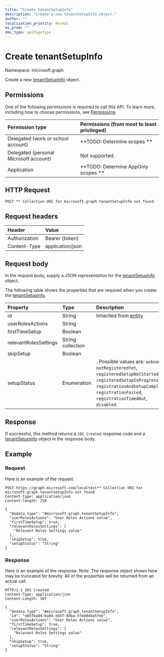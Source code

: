 ```yaml
---
title: "Create tenantSetupInfo"
description: "Create a new tenantSetupInfo object."
author: ""
localization_priority: Normal
ms.prod: ""
doc_type: apiPageType
---
```


# Create tenantSetupInfo

Namespace: microsoft.graph

Create a new [tenantSetupInfo](../resources/tenantsetupinfo.md) object.

## Permissions
One of the following permissions is required to call this API. To learn more, including how to choose permissions, see [Permissions](/concepts/permissions-reference.md).

|Permission type|Permissions (from most to least privileged)|
|:---|:---|
|Delegated (work or school account)|**TODO: Determine scopes **|
|Delegated (personal Microsoft account)|Not supported.|
|Application|**TODO: Determine AppOnly scopes **|

## HTTP Request
<!-- {
  "blockType": "ignored"
}
-->
``` http
POST ** Collection URI for microsoft.graph.tenantSetupInfo not found
```

## Request headers
|Header|Value|
|:---|:---|
|Authorization|Bearer {token}|
|Content-Type|application/json|

## Request body
In the request body, supply a JSON representation for the [tenantSetupInfo](../resources/tenantsetupinfo.md) object.

The following table shows the properties that are required when you create the [tenantSetupInfo](../resources/tenantsetupinfo.md).

|Property|Type|Description|
|:---|:---|:---|
|id|String| Inherited from [entity](../resources/entity.md)|
|userRolesActions|String||
|firstTimeSetup|Boolean||
|relevantRolesSettings|String collection||
|skipSetup|Boolean||
|setupStatus|Enumeration|. Possible values are: `unknown`, `notRegisteredYet`, `registeredSetupNotStarted`, `registeredSetupInProgress`, `registrationAndSetupCompleted`, `registrationFailed`, `registrationTimedOut`, `disabled`.|



## Response
If successful, this method returns a `201 Created` response code and a [tenantSetupInfo](../resources/tenantsetupinfo.md) object in the response body.

## Example

### Request
Here is an example of the request.
<!-- {
  "blockType": "request",
  "name": "create_tenantsetupinfo_from_"
}
-->
``` http
POST https://graph.microsoft.com/localtest** Collection URI for microsoft.graph.tenantSetupInfo not found
Content-type: application/json
Content-length: 258

{
  "@odata.type": "#microsoft.graph.tenantSetupInfo",
  "userRolesActions": "User Roles Actions value",
  "firstTimeSetup": true,
  "relevantRolesSettings": [
    "Relevant Roles Settings value"
  ],
  "skipSetup": true,
  "setupStatus": "String"
}
```

### Response
Here is an example of the response. Note: The response object shown here may be truncated for brevity. All of the properties will be returned from an actual call.
<!-- {
  "blockType": "response",
  "truncated": true,
  "@odata.type": "microsoft.graph.tenantsetupinfo"
}
-->
``` http
HTTP/1.1 201 Created
Content-Type: application/json
Content-Length: 307

{
  "@odata.type": "#microsoft.graph.tenantSetupInfo",
  "id": "eb5fba04-ba04-eb5f-04ba-5feb04ba5feb",
  "userRolesActions": "User Roles Actions value",
  "firstTimeSetup": true,
  "relevantRolesSettings": [
    "Relevant Roles Settings value"
  ],
  "skipSetup": true,
  "setupStatus": "String"
}
```

